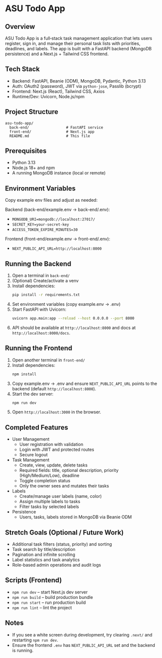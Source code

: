 # ASU Todo App

## Overview
ASU Todo App is a full‑stack task management application that lets users register, sign in, and manage their personal task lists with priorities, deadlines, and labels. The app is built with a FastAPI backend (MongoDB persistence) and a Next.js + Tailwind CSS frontend.

## Tech Stack
- Backend: FastAPI, Beanie (ODM), MongoDB, Pydantic, Python 3.13
- Auth: OAuth2 (password), JWT via `python-jose`, Passlib (bcrypt)
- Frontend: Next.js (React), Tailwind CSS, Axios
- Runtime/Dev: Uvicorn, Node.js/npm

## Project Structure
```
asu-todo-app/
  back-end/                 # FastAPI service
  front-end/                # Next.js app
  README.md                 # This file
```

## Prerequisites
- Python 3.13
- Node.js 18+ and npm
- A running MongoDB instance (local or remote)

## Environment Variables
Copy example env files and adjust as needed:

Backend (back-end/example.env → back-end/.env):
- `MONGODB_URI=mongodb://localhost:27017/`
- `SECRET_KEY=your-secret-key`
- `ACCESS_TOKEN_EXPIRE_MINUTES=30`

Frontend (front-end/example.env → front-end/.env):
- `NEXT_PUBLIC_API_URL=http://localhost:8000`

## Running the Backend
1. Open a terminal in `back-end/`
2. (Optional) Create/activate a venv
3. Install dependencies:
   ```bash
   pip install -r requirements.txt
   ```
4. Set environment variables (copy example.env → .env)
5. Start FastAPI with Uvicorn:
   ```bash
   uvicorn app.main:app --reload --host 0.0.0.0 --port 8000
   ```
6. API should be available at `http://localhost:8000` and docs at `http://localhost:8000/docs`.

## Running the Frontend
1. Open another terminal in `front-end/`
2. Install dependencies:
   ```bash
   npm install
   ```
3. Copy example.env → .env and ensure `NEXT_PUBLIC_API_URL` points to the backend (default `http://localhost:8000`).
4. Start the dev server:
   ```bash
   npm run dev
   ```
5. Open `http://localhost:3000` in the browser.

## Completed Features
- User Management
  - User registration with validation
  - Login with JWT and protected routes
  - Secure logout
- Task Management
  - Create, view, update, delete tasks
  - Required fields: title, optional description, priority (High/Medium/Low), deadline
  - Toggle completion status
  - Only the owner sees and mutates their tasks
- Labels
  - Create/manage user labels (name, color)
  - Assign multiple labels to tasks
  - Filter tasks by selected labels
- Persistence
  - Users, tasks, labels stored in MongoDB via Beanie ODM

## Stretch Goals (Optional / Future Work)
- Additional task filters (status, priority) and sorting
- Task search by title/description
- Pagination and infinite scrolling
- Label statistics and task analytics
- Role-based admin operations and audit logs

## Scripts (Frontend)
- `npm run dev` – start Next.js dev server
- `npm run build` – build production bundle
- `npm run start` – run production build
- `npm run lint` – lint the project

## Notes
- If you see a white screen during development, try clearing `.next/` and restarting `npm run dev`.
- Ensure the frontend `.env` has `NEXT_PUBLIC_API_URL` set and the backend is running.
